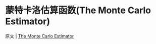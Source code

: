 # 蒙特卡洛估算函数(The Monte Carlo Estimator)

原文 | [The Monte Carlo Estimator](http://www.pbr-book.org/3ed-2018/Monte_Carlo_Integration/The_Monte_Carlo_Estimator.html)